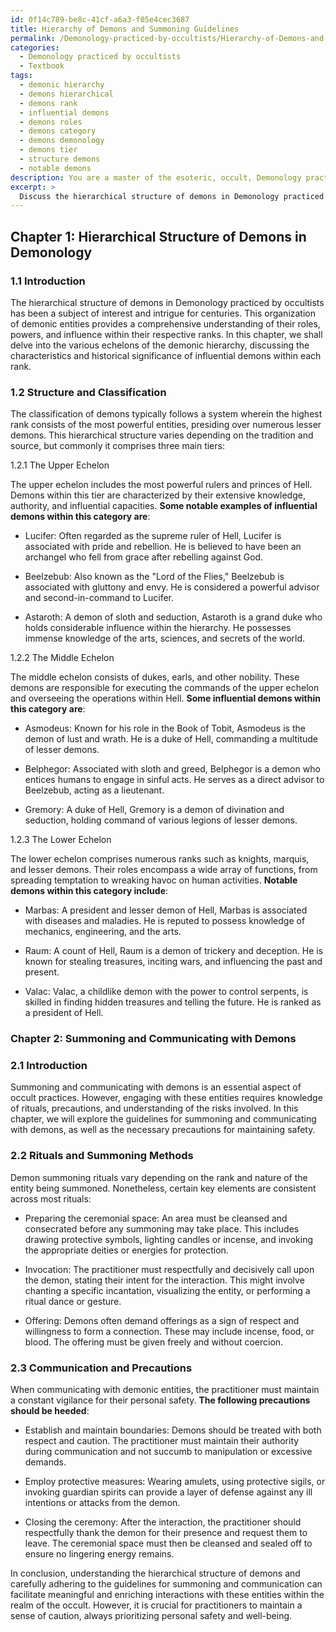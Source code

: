 ```yaml
---
id: 0f14c789-be8c-41cf-a6a3-f05e4cec3687
title: Hierarchy of Demons and Summoning Guidelines
permalink: /Demonology-practiced-by-occultists/Hierarchy-of-Demons-and-Summoning-Guidelines/
categories:
  - Demonology practiced by occultists
  - Textbook
tags:
  - demonic hierarchy
  - demons hierarchical
  - demons rank
  - influential demons
  - demons roles
  - demons category
  - demons demonology
  - demons tier
  - structure demons
  - notable demons
description: You are a master of the esoteric, occult, Demonology practiced by occultists and education, you have written many textbooks on the subject in ways that provide students with rich and deep understanding of the subject. You are being asked to write textbook-like sections on a topic and you do it with full context, explainability, and reliability in accuracy to the true facts of the topic at hand, in a textbook style that a student would easily be able to learn from, in a rich, engaging, and contextual way. Always include relevant context (such as formulas and history), related concepts, and in a way that someone can gain deep insights from.
excerpt: > 
  Discuss the hierarchical structure of demons in Demonology practiced by occultists, highlighting their roles, abilities, and specific examples of influential demons within each rank. Also, provide guidelines on how to summon and communicate with these entities for occult purposes while emphasizing the precautions that a practitioner must take to ensure safety.
---
```

## Chapter 1: Hierarchical Structure of Demons in Demonology

### 1.1 Introduction

The hierarchical structure of demons in Demonology practiced by occultists has been a subject of interest and intrigue for centuries. This organization of demonic entities provides a comprehensive understanding of their roles, powers, and influence within their respective ranks. In this chapter, we shall delve into the various echelons of the demonic hierarchy, discussing the characteristics and historical significance of influential demons within each rank.

### 1.2 Structure and Classification

The classification of demons typically follows a system wherein the highest rank consists of the most powerful entities, presiding over numerous lesser demons. This hierarchical structure varies depending on the tradition and source, but commonly it comprises three main tiers:

1.2.1 The Upper Echelon

The upper echelon includes the most powerful rulers and princes of Hell. Demons within this tier are characterized by their extensive knowledge, authority, and influential capacities. **Some notable examples of influential demons within this category are**:

- Lucifer: Often regarded as the supreme ruler of Hell, Lucifer is associated with pride and rebellion. He is believed to have been an archangel who fell from grace after rebelling against God.

- Beelzebub: Also known as the "Lord of the Flies," Beelzebub is associated with gluttony and envy. He is considered a powerful advisor and second-in-command to Lucifer.

- Astaroth: A demon of sloth and seduction, Astaroth is a grand duke who holds considerable influence within the hierarchy. He possesses immense knowledge of the arts, sciences, and secrets of the world.

1.2.2 The Middle Echelon

The middle echelon consists of dukes, earls, and other nobility. These demons are responsible for executing the commands of the upper echelon and overseeing the operations within Hell. **Some influential demons within this category are**:

- Asmodeus: Known for his role in the Book of Tobit, Asmodeus is the demon of lust and wrath. He is a duke of Hell, commanding a multitude of lesser demons.

- Belphegor: Associated with sloth and greed, Belphegor is a demon who entices humans to engage in sinful acts. He serves as a direct advisor to Beelzebub, acting as a lieutenant.

- Gremory: A duke of Hell, Gremory is a demon of divination and seduction, holding command of various legions of lesser demons.

1.2.3 The Lower Echelon

The lower echelon comprises numerous ranks such as knights, marquis, and lesser demons. Their roles encompass a wide array of functions, from spreading temptation to wreaking havoc on human activities. **Notable demons within this category include**:

- Marbas: A president and lesser demon of Hell, Marbas is associated with diseases and maladies. He is reputed to possess knowledge of mechanics, engineering, and the arts.

- Raum: A count of Hell, Raum is a demon of trickery and deception. He is known for stealing treasures, inciting wars, and influencing the past and present.

- Valac: Valac, a childlike demon with the power to control serpents, is skilled in finding hidden treasures and telling the future. He is ranked as a president of Hell.

### Chapter 2: Summoning and Communicating with Demons

### 2.1 Introduction

Summoning and communicating with demons is an essential aspect of occult practices. However, engaging with these entities requires knowledge of rituals, precautions, and understanding of the risks involved. In this chapter, we will explore the guidelines for summoning and communicating with demons, as well as the necessary precautions for maintaining safety.

### 2.2 Rituals and Summoning Methods

Demon summoning rituals vary depending on the rank and nature of the entity being summoned. Nonetheless, certain key elements are consistent across most rituals:

- Preparing the ceremonial space: An area must be cleansed and consecrated before any summoning may take place. This includes drawing protective symbols, lighting candles or incense, and invoking the appropriate deities or energies for protection.

- Invocation: The practitioner must respectfully and decisively call upon the demon, stating their intent for the interaction. This might involve chanting a specific incantation, visualizing the entity, or performing a ritual dance or gesture.

- Offering: Demons often demand offerings as a sign of respect and willingness to form a connection. These may include incense, food, or blood. The offering must be given freely and without coercion.

### 2.3 Communication and Precautions

When communicating with demonic entities, the practitioner must maintain a constant vigilance for their personal safety. **The following precautions should be heeded**:

- Establish and maintain boundaries: Demons should be treated with both respect and caution. The practitioner must maintain their authority during communication and not succumb to manipulation or excessive demands.

- Employ protective measures: Wearing amulets, using protective sigils, or invoking guardian spirits can provide a layer of defense against any ill intentions or attacks from the demon.

- Closing the ceremony: After the interaction, the practitioner should respectfully thank the demon for their presence and request them to leave. The ceremonial space must then be cleansed and sealed off to ensure no lingering energy remains.

In conclusion, understanding the hierarchical structure of demons and carefully adhering to the guidelines for summoning and communication can facilitate meaningful and enriching interactions with these entities within the realm of the occult. However, it is crucial for practitioners to maintain a sense of caution, always prioritizing personal safety and well-being.
